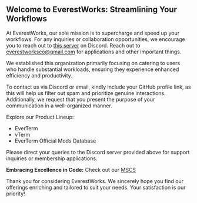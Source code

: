## Welcome to EverestWorks: Streamlining Your Workflows
At EverestWorks, our sole mission is to supercharge and speed up your workflows. For any inquiries or collaboration opportunities, we encourage you to reach out to [this server](https://discord.gg/J2AfDXZKyr) on Discord. Reach out to everestworksco@gmail.com for applications and other important things.

We established this organization primarily focusing on catering to users who handle substantial workloads, ensuring they experience enhanced efficiency and productivity.

To contact us via Discord or email, kindly include your GitHub profile link, as this will help us filter out spam and prioritize genuine interactions. Additionally, we request that you present the purpose of your communication in a well-organized manner.

Explore our Product Lineup:

- EverTerm
- vTerm
- EverTerm Official Mods Database
  
Please direct your queries to the Discord server provided above for support inquiries or membership applications.

**Embracing Excellence in Code:** Check out our [MSCS](https://github.com/EverestWorks/MCSC)

Thank you for considering EverestWorks. We sincerely hope you find our offerings enriching and tailored to suit your needs. Your satisfaction is our priority!
